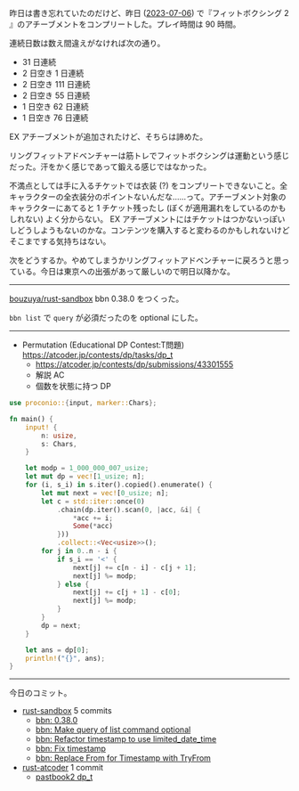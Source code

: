 昨日は書き忘れていたのだけど、昨日 ([2023-07-06]) で『フィットボクシング 2 』のアチーブメントをコンプリートした。プレイ時間は 90 時間。

連続日数は数え間違えがなければ次の通り。

- 31 日連続
- 2 日空き 1 日連続
- 2 日空き 111 日連続
- 2 日空き 55 日連続
- 1 日空き 62 日連続
- 1 日空き 76 日連続

EX アチーブメントが追加されたけど、そちらは諦めた。

リングフィットアドベンチャーは筋トレでフィットボクシングは運動という感じだった。汗をかく感じであって鍛える感じではなかった。

不満点としては手に入るチケットでは衣装 (?) をコンプリートできないこと。全キャラクターの全衣装分のポイントないんだな……って。アチーブメント対象のキャラクターにあてると 1 チケット残ったし (ぼくが適用漏れをしているのかもしれない) よく分からない。 EX アチーブメントにはチケットはつかないっぽいしどうしようもないのかな。コンテンツを購入すると変わるのかもしれないけどそこまでする気持ちはない。

次をどうするか。やめてしまうかリングフィットアドベンチャーに戻ろうと思っている。今日は東京への出張があって厳しいので明日以降かな。

---

[bouzuya/rust-sandbox] bbn 0.38.0 をつくった。

`bbn list` で `query` が必須だったのを optional にした。

---

- Permutation (Educational DP Contest:T問題)
  <https://atcoder.jp/contests/dp/tasks/dp_t>
  - <https://atcoder.jp/contests/dp/submissions/43301555>
  - 解説 AC
  - 個数を状態に持つ DP

```rust
use proconio::{input, marker::Chars};

fn main() {
    input! {
        n: usize,
        s: Chars,
    }

    let modp = 1_000_000_007_usize;
    let mut dp = vec![1_usize; n];
    for (i, s_i) in s.iter().copied().enumerate() {
        let mut next = vec![0_usize; n];
        let c = std::iter::once(0)
            .chain(dp.iter().scan(0, |acc, &i| {
                *acc += i;
                Some(*acc)
            }))
            .collect::<Vec<usize>>();
        for j in 0..n - i {
            if s_i == '<' {
                next[j] += c[n - i] - c[j + 1];
                next[j] %= modp;
            } else {
                next[j] += c[j + 1] - c[0];
                next[j] %= modp;
            }
        }
        dp = next;
    }

    let ans = dp[0];
    println!("{}", ans);
}
```

---

今日のコミット。

- [rust-sandbox](https://github.com/bouzuya/rust-sandbox) 5 commits
  - [bbn: 0.38.0](https://github.com/bouzuya/rust-sandbox/commit/ae3cc8de8563668ff213f832941b233e247a363d)
  - [bbn: Make query of list command optional](https://github.com/bouzuya/rust-sandbox/commit/0e2da584ec1ddd7caee3cab4b29f7629049f3294)
  - [bbn: Refactor timestamp to use limited_date_time](https://github.com/bouzuya/rust-sandbox/commit/2840be92207db5487e977df0a9754c355c760d79)
  - [bbn: Fix timestamp](https://github.com/bouzuya/rust-sandbox/commit/367720d023be8ddf16d3f7833d75c45b3ba01bfe)
  - [bbn: Replace From<i64> for Timestamp with TryFrom<i64>](https://github.com/bouzuya/rust-sandbox/commit/57dcc69336cf3bbc48314176cca988147ea134d8)
- [rust-atcoder](https://github.com/bouzuya/rust-atcoder) 1 commit
  - [pastbook2 dp_t](https://github.com/bouzuya/rust-atcoder/commit/2240c6fdecd1e7805772bbd89b48bbab49ee62a0)

[2023-07-06]: https://blog.bouzuya.net/2023/07/06/
[bouzuya/rust-sandbox]: https://github.com/bouzuya/rust-sandbox
